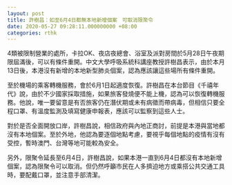 ```yaml
---
layout: post
title: 許樹昌：如至6月4日都無本地新增個案　可取消限聚令
date: 2020-05-27 09:28:11.000000000 +08:00
categories: rthk
---
```


4類被限制營業的處所，卡拉OK、夜店夜總會、浴室及派對房間於5月28日午夜期限屆滿後，可以有條件重開。中文大學呼吸系統科講座教授許樹昌表示，由於本月13日後，本港沒有新增的本地新型肺炎個案，認為應該讓這些場所有條件重開。

至於機場的乘客轉機服務，會於6月1日起適度恢復。許樹昌在本台節目《千禧年代》說，由於不少國家採取措施，如果旅客發燒便不能上機，認為可以恢復轉機服務。他說，唯一要留意是有否旅客仍在潛伏期或未有病徵而帶病毒，但相信只要全程口罩、有溫度監測及填寫健康申報表，應該可以監察到這些人士。

對於是否全面開放口岸，許樹昌說，相信政府與內地正商討，前提是本港與當地都沒有本地個案。至於外地，他認為要逐個地點考慮，要視乎每個地點的疫情有沒有受控，暫時澳門、台灣等地可能較為安全。

另外，限聚令延長至6月4日，許樹昌說，如果本港一直到6月4日都沒有本地新增個案，認為限聚令可以取消。但仍然呼籲市民在人多擠迫地方或乘搭公共交通工具時，要配戴口罩，並注意手部清潔。
